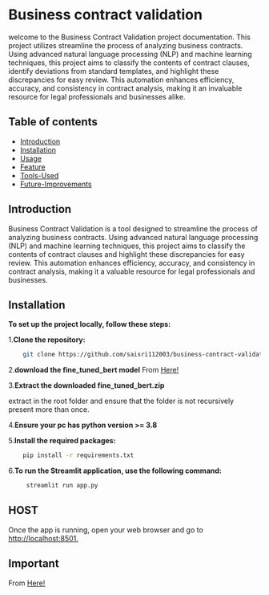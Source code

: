 # Business contract validation
welcome to the Business Contract Validation project documentation. This project utilizes streamline the process of analyzing business contracts. Using advanced natural language processing (NLP) and machine learning techniques, this project aims to classify the contents of contract clauses, identify deviations from standard templates, and highlight these discrepancies for easy review. This automation enhances efficiency, accuracy, and consistency in contract analysis, making it an invaluable resource for legal professionals and businesses alike.

 ## Table of contents
- [Introduction](#Introduction)
- [Installation](#Installation)
- [Usage](#Usage)
- [Feature](#Feature)
- [Tools-Used](#Toolds_Used)
- [Future-Improvements](#Future_Improvements)

## Introduction

Business Contract Validation is a tool designed to streamline the process of analyzing business contracts. Using advanced natural language processing (NLP) and machine learning techniques, this project aims to classify the contents of contract clauses and highlight these discrepancies for easy review. This automation enhances efficiency, accuracy, and consistency in contract analysis, making it a valuable resource for legal professionals and businesses.

## Installation

**To set up the project locally, follow these steps:**

1.**Clone the repository:**

```bash
    git clone https://github.com/saisri112003/business-contract-validation.git
```

2.**download the fine_tuned_bert model**
  From [Here!](https://drive.google.com/file/d/19-4CmrquSzq3EkLuILtI-E_vfk3xbiK9/view?usp=sharing)

3.**Extract the downloaded fine_tuned_bert.zip**

extract in the root folder and ensure that the folder is not recursively present more than once.

4.**Ensure your pc has python version >= 3.8**

5.**Install the required packages:**

```bash
    pip install -r requirements.txt
```

6.**To run the Streamlit application, use the following command:**

```bash
     streamlit run app.py
```

## HOST

Once the app is running, open your web browser and go to [http://localhost:8501.](http://localhost:8501.)   

## Important

 From [Here!](https://drive.google.com/file/d/19-4CmrquSzq3EkLuILtI-E_vfk3xbiK9/view?usp=sharing)




